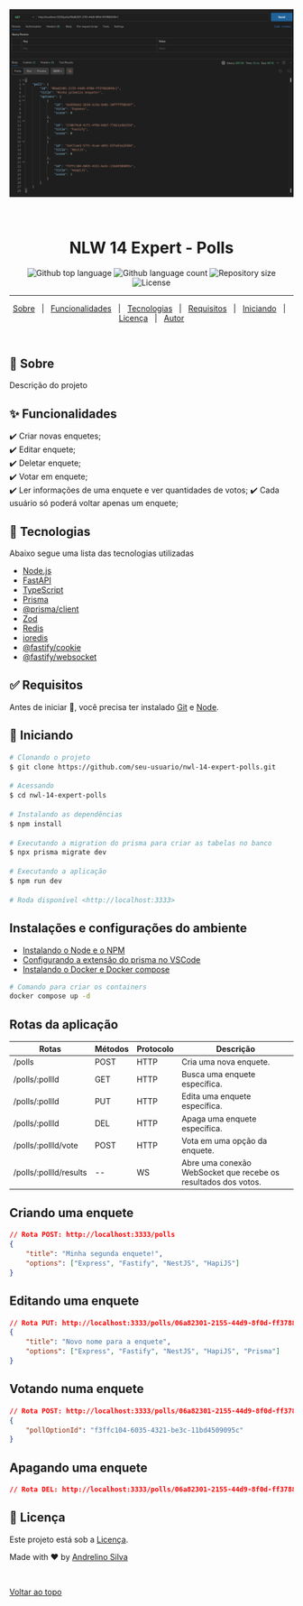 <div align="center" id="top">
  <img src="./.github/print.png" alt="Nlw 14 Expert : Polls" />

  &#xa0;

</div>

<h1 align="center">NLW 14 Expert - Polls</h1>

<p align="center">
  <img alt="Github top language" src="https://img.shields.io/github/languages/top/andrelinos/nwl-14-expert-polls?color=56BEB8">

  <img alt="Github language count" src="https://img.shields.io/github/languages/count/andrelinos/nwl-14-expert-polls?color=56BEB8">

  <img alt="Repository size" src="https://img.shields.io/github/repo-size/andrelinos/nwl-14-expert-polls?color=56BEB8">

  <img alt="License" src="https://img.shields.io/github/license/andrelinos/nwl-14-expert-polls?color=56BEB8">

</p>

<hr>

<p align="center">
  <a href="#dart-sobre">Sobre</a> &#xa0; | &#xa0;
  <a href="#sparkles-funcionalidades">Funcionalidades</a> &#xa0; | &#xa0;
  <a href="#rocket-tecnologias">Tecnologias</a> &#xa0; | &#xa0;
  <a href="#white_check_mark-requisitos">Requisitos</a> &#xa0; | &#xa0;
  <a href="#checkered_flag-iniciando">Iniciando</a> &#xa0; | &#xa0;
  <a href="#memo-licença">Licença</a> &#xa0; | &#xa0;
  <a href="https://github.com/andrelinos" target="_blank">Autor</a>
</p>

<br>

## :dart: Sobre ##

Descrição do projeto

## :sparkles: Funcionalidades ##

:heavy_check_mark: Criar novas enquetes;\
:heavy_check_mark: Editar enquete;\
:heavy_check_mark: Deletar enquete;\
:heavy_check_mark: Votar em enquete;\
:heavy_check_mark: Ler informações de uma enquete e ver quantidades de votos;
:heavy_check_mark: Cada usuário só poderá voltar apenas um enquete;

## :rocket: Tecnologias ##

Abaixo segue uma lista das tecnologias utilizadas

- [Node.js](https://nodejs.org/en/)
- [FastAPI](https://fastapi.tiangolo.com/)
- [TypeScript](https://www.typescriptlang.org/)
- [Prisma](https://www.prisma.io/)
- [@prisma/client](https://www.prisma.io/docs/reference/tools-and-interfaces/prisma-client)
- [Zod](https://github.com/colinhacks/zod)
- [Redis](https://redis.io/)
- [ioredis](https://github.com/luin/ioredis)
- [@fastify/cookie](https://www.npmjs.com/package/@fastify/cookie)
- [@fastify/websocket](https://www.npmjs.com/package/@fastify/websocket)

## :white_check_mark: Requisitos ##

Antes de iniciar :checkered_flag:, você precisa ter instalado [Git](https://git-scm.com) e [Node](https://nodejs.org/en/).

## :checkered_flag: Iniciando ##

```bash
# Clonando o projeto
$ git clone https://github.com/seu-usuario/nwl-14-expert-polls.git

# Acessando
$ cd nwl-14-expert-polls

# Instalando as dependências
$ npm install

# Executando a migration do prisma para criar as tabelas no banco
$ npx prisma migrate dev

# Executando a aplicação
$ npm run dev

# Roda disponível <http://localhost:3333>
```

## Instalações e configurações do ambiente ##

- [Instalando o Node e o NPM](https://efficient-sloth-d85.notion.site/Instalando-o-Node-e-o-NPM-d162e2582d5c48499bc6703526912456)
- [Configurando a extensão do prisma no VSCode](https://efficient-sloth-d85.notion.site/Prisma-Configurando-extens-o-no-VSCode-256d8348033b4957955e0598eedd01eb?pvs=25)
- [Instalando o Docker e Docker compose](https://efficient-sloth-d85.notion.site/Instalando-Docker-e-Docker-Compose-7953729d22554795b50033c4c19eae70?pvs=25)

```bash
# Comando para criar os containers
docker compose up -d
```

## Rotas da aplicação ##

| Rotas              | Métodos | Protocolo | Descrição                                      |
|--------------------|---------|-----------|------------------------------------------------|
| /polls             | POST    | HTTP      | Cria uma nova enquete.                         |
| /polls/:pollId     | GET     | HTTP      | Busca uma enquete específica.                  |
| /polls/:pollId     | PUT     | HTTP      | Edita uma enquete específica.                  |
| /polls/:pollId     | DEL     | HTTP      | Apaga uma enquete específica.                  |
| /polls/:pollId/vote| POST    | HTTP      | Vota em uma opção da enquete.                  |
| /polls/:pollId/results | --   | WS        | Abre uma conexão WebSocket que recebe os resultados dos votos. |

## Criando uma enquete ##

```json
// Rota POST: http://localhost:3333/polls
{
    "title": "Minha segunda enquete!",
    "options": ["Express", "Fastify", "NestJS", "HapiJS"]
}
```

## Editando uma enquete ##

```json
// Rota PUT: http://localhost:3333/polls/06a82301-2155-44d9-8f0d-ff37882049c1
{
    "title": "Novo nome para a enquete",
    "options": ["Express", "Fastify", "NestJS", "HapiJS", "Prisma"]
}
```

## Votando numa enquete ##

```json
// Rota POST: http://localhost:3333/polls/06a82301-2155-44d9-8f0d-ff37882049c1/votes
{
    "pollOptionId": "f3ffc104-6035-4321-be3c-11bd4509095c"
}
```

## Apagando uma enquete ##

```json
// Rota DEL: http://localhost:3333/polls/06a82301-2155-44d9-8f0d-ff37882049c1/votes
```

## :memo: Licença ##

Este projeto está sob a [Licença](LICENSE.md).

Made with :heart: by <a href="https://github.com/andrelinos" target="_blank">Andrelino Silva</a>

&#xa0;

<a href="#top">Voltar ao topo</a>
